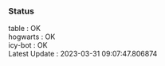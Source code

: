 ### Status


table : OK  
hogwarts : OK  
icy-bot : OK  
Latest Update : 2023-03-31 09:07:47.806874
